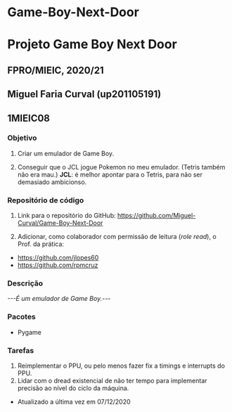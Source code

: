 # Game-Boy-Next-Door
# Projeto Game Boy Next Door
## FPRO/MIEIC, 2020/21
## Miguel Faria Curval (up201105191)
## 1MIEIC08

### Objetivo

1. Criar um emulador de Game Boy.

2. Conseguir que o JCL jogue Pokemon no meu emulador. (Tetris também não era mau.) **JCL**: é melhor apontar para o Tetris, para não ser demasiado ambicionso.

### Repositório de código

1) Link para o repositório do GitHub: https://github.com/Miguel-Curval/Game-Boy-Next-Door

2) Adicionar, como colaborador com permissão de leitura (*role read*), o Prof. da prática:

- https://github.com/jlopes60
- https://github.com/rpmcruz

### Descrição

*---É um emulador de Game Boy.---*

### Pacotes

- Pygame

### Tarefas

1. Reimplementar o PPU, ou pelo menos fazer fix a timings e interrupts do PPU.
2. Lidar com o dread existencial de não ter tempo para implementar precisão ao nível do ciclo da máquina.

- Atualizado a última vez em 07/12/2020
